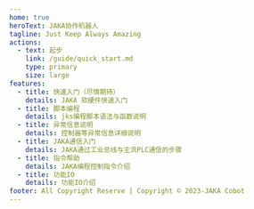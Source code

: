 ```yaml
---
home: true
heroText: JAKA协作机器人
tagline: Just Keep Always Amazing
actions:
  - text: 起步
    link: /guide/quick_start.md
    type: primary
    size: large
features:
  - title: 快速入门（尽情期待）
    details: JAKA 软硬件快速入门
  - title: 脚本编程
    details: jks编程脚本语法与函数说明
  - title: 异常信息说明
    details: 控制器等异常信息详细说明
  - title: JAKA通信入门
    details: JAKA通过工业总线与主流PLC通信的步骤
  - title: 指令帮助
    details: JAKA编程控制指令介绍
  - title: 功能IO
    details: 功能IO介绍
footer: All Copyright Reserve | Copyright © 2023-JAKA Cobot
---
```


<script>
// 在页面加载完成后执行重定向
window.onload = function() {
  // 执行重定向到新网站
  window.location.replace("https://www.jaka.com/docs/");
};
</script>